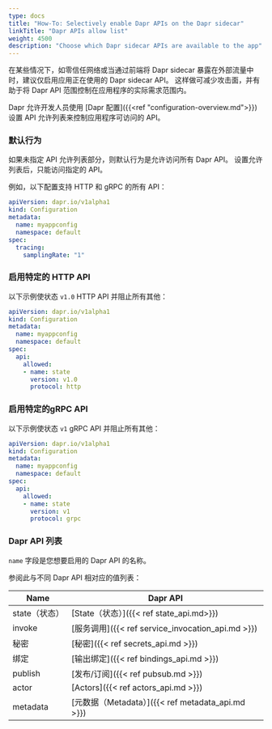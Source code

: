 ```yaml
---
type: docs
title: "How-To: Selectively enable Dapr APIs on the Dapr sidecar"
linkTitle: "Dapr APIs allow list"
weight: 4500
description: "Choose which Dapr sidecar APIs are available to the app"
---
```


在某些情况下，如零信任网络或当通过前端将 Dapr sidecar 暴露在外部流量中时，建议仅启用应用正在使用的 Dapr sidecar API。 这样做可减少攻击面，并有助于将 Dapr API 范围控制在应用程序的实际需求范围内。

Dapr 允许开发人员使用 [Dapr 配置]({{<ref "configuration-overview.md">}})设置 API 允许列表来控制应用程序可访问的 API。

### 默认行为

如果未指定 API 允许列表部分，则默认行为是允许访问所有 Dapr API。 设置允许列表后，只能访问指定的 API。

例如，以下配置支持 HTTP 和 gRPC 的所有 API：

```yaml
apiVersion: dapr.io/v1alpha1
kind: Configuration
metadata:
  name: myappconfig
  namespace: default
spec:
  tracing:
    samplingRate: "1"
```

### 启用特定的 HTTP API

以下示例使状态 `v1.0` HTTP API 并阻止所有其他：

```yaml
apiVersion: dapr.io/v1alpha1
kind: Configuration
metadata:
  name: myappconfig
  namespace: default
spec:
  api:
    allowed:
    - name: state
      version: v1.0
      protocol: http
```

### 启用特定的gRPC API

以下示例使状态 `v1` gRPC API 并阻止所有其他：

```yaml
apiVersion: dapr.io/v1alpha1
kind: Configuration
metadata:
  name: myappconfig
  namespace: default
spec:
  api:
    allowed:
    - name: state
      version: v1
      protocol: grpc
```

### Dapr API 列表

`name` 字段是您想要启用的 Dapr API 的名称。

参阅此与不同 Dapr API 相对应的值列表：

| Name      | Dapr API                                      |
| --------- | --------------------------------------------- |
| state（状态） | [State（状态）]({{< ref state_api.md>}})          |
| invoke    | [服务调用]({{< ref service_invocation_api.md >}}) |
| 秘密        | [秘密]({{< ref secrets_api.md >}})              |
| 绑定        | [输出绑定]({{< ref bindings_api.md >}})           |
| publish   | [发布/订阅]({{< ref pubsub.md >}})                |
| actor     | [Actors]({{< ref actors_api.md >}})           |
| metadata  | [元数据（Metadata）]({{< ref metadata_api.md >}})  |
